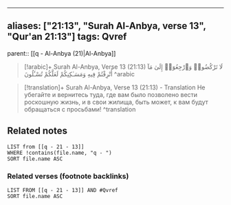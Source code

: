
---
aliases: ["21:13", "Surah Al-Anbya, verse 13", "Qur'an 21:13"]
tags: Qvref
---

parent:: [[q - Al-Anbya (21)|Al-Anbya]]

> [!arabic]+ Surah Al-Anbya, Verse 13 (21:13)
> <span class="quran-arabic">لَا تَرْكُضُوا۟ وَٱرْجِعُوٓا۟ إِلَىٰ مَآ أُتْرِفْتُمْ فِيهِ وَمَسَـٰكِنِكُمْ لَعَلَّكُمْ تُسْـَٔلُونَ</span>
^arabic

> [!translation]+ Surah Al-Anbya, Verse 13 (21:13) - Translation
> Не убегайте и вернитесь туда, где вам было позволено вести роскошную жизнь, и в свои жилища, быть может, к вам будут обращаться с просьбами!
^translation



## Related notes
```dataview
LIST from [[q - 21 - 13]]
WHERE !contains(file.name, "q - ")
SORT file.name ASC
```

### Related verses (footnote backlinks)
```dataview
LIST FROM [[q - 21 - 13]] AND #Qvref
SORT file.name ASC
```

